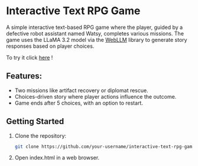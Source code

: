 # Interactive Text RPG Game

A simple interactive text-based RPG game where the player, guided by a defective robot assistant named Watsy, completes various missions. The game uses the LLaMA 3.2 model via the [WebLLM](https://github.com/mlc-ai/web-llm) library to generate story responses based on player choices.

To try it click [here](https://project2-aicg.vercel.app/) !

## Features:
- Two missions like artifact recovery or diplomat rescue.
- Choices-driven story where player actions influence the outcome.
- Game ends after 5 choices, with an option to restart.

## Getting Started

1. Clone the repository:
   ```bash
   git clone https://github.com/your-username/interactive-text-rpg-game.git
2. Open index.html in a web browser.

